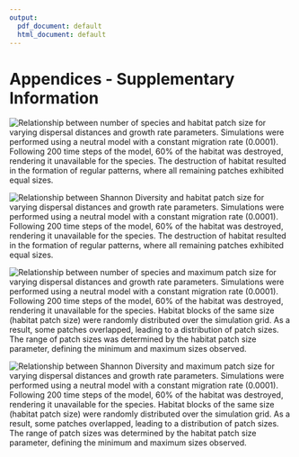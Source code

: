 ```yaml
---
output:
  pdf_document: default
  html_document: default
---
```

# Appendices - Supplementary Information

![Relationship between number of species and habitat patch size for varying dispersal distances and growth rate parameters. Simulations were performed using a neutral model with a constant migration rate (0.0001). Following 200 time steps of the model, 60% of the habitat was destroyed, rendering it unavailable for the species. The destruction of habitat resulted in the formation of regular patterns, where all remaining patches exhibited equal sizes. ](Figures/Species_Habitat_Dispersal_Lambda_regular.png)

![Relationship between Shannon Diversity and habitat patch size for varying dispersal distances and growth rate parameters. Simulations were performed using a neutral model with a constant migration rate (0.0001). Following 200 time steps of the model, 60% of the habitat was destroyed, rendering it unavailable for the species. The destruction of habitat resulted in the formation of regular patterns, where all remaining patches exhibited equal sizes.](Figures/Shannon_Habitat_Dispersal_Lambda_regular.png)

![Relationship between number of species and maximum patch size for varying dispersal distances and growth rate parameters. Simulations were performed using a neutral model with a constant migration rate (0.0001). Following 200 time steps of the model, 60% of the habitat was destroyed, rendering it unavailable for the species. Habitat blocks of the same size (habitat patch size) were randomly distributed over the simulation grid. As a result, some patches overlapped, leading to a distribution of patch sizes. The range of patch sizes was determined by the habitat patch size parameter, defining the minimum and maximum sizes observed.](Figures/Species_MaxPatch_Dispersal_Lambda_block.png)

![Relationship between Shannon Diversity and maximum patch size for varying dispersal distances and growth rate parameters. Simulations were performed using a neutral model with a constant migration rate (0.0001). Following 200 time steps of the model, 60% of the habitat was destroyed, rendering it unavailable for the species. Habitat blocks of the same size (habitat patch size) were randomly distributed over the simulation grid. As a result, some patches overlapped, leading to a distribution of patch sizes. The range of patch sizes was determined by the habitat patch size parameter, defining the minimum and maximum sizes observed.](Figures/Shannon_MaxPatch_Dispersal_Lambda_block.png)
